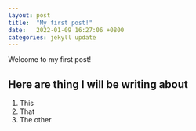 ```yaml
---
layout: post
title:  "My first post!"
date:   2022-01-09 16:27:06 +0800
categories: jekyll update
---
```

Welcome to my first post!
## Here are thing I will be writing about
1. This
2. That
3. The other